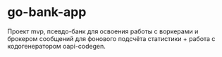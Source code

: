 # go-bank-app

Проект mvp, псевдо-банк для освоения работы с воркерами и брокером сообщений для фонового подсчёта статистики + работа с кодогенератором oapi-codegen. 